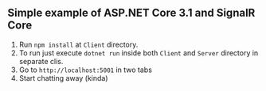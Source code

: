 ## Simple example of ASP.NET Core 3.1 and SignalR Core

1. Run `npm install` at `Client` directory.
2. To run just execute `dotnet run` inside both `Client` and `Server` directory in separate clis.
3. Go to `http://localhost:5001` in two tabs
4. Start chatting away (kinda)